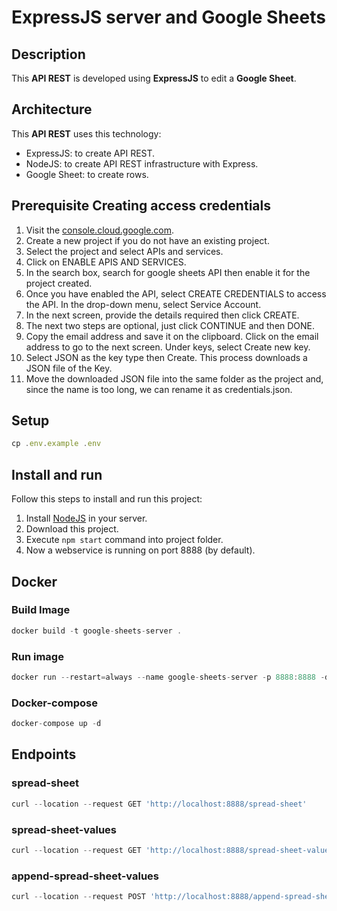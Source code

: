 # ExpressJS server and Google Sheets

## Description

This **API REST** is developed using **ExpressJS** to edit a **Google Sheet**.

## Architecture

This **API REST** uses this technology:
* ExpressJS: to create API REST.
* NodeJS: to create API REST infrastructure with Express.
* Google Sheet: to create rows.

## Prerequisite Creating access credentials

<ol>
<li>Visit the <a href="https://console.cloud.google.com/getting-started?pli=1" rel="nofollow noreferrer">console.cloud.google.com</a>.</li>
<li>Create a new project if you do not have an existing project.</li>
<li>Select the project and select APIs and services.</li>
<li>Click on ENABLE APIS AND SERVICES.</li>
<li>In the search box, search for google sheets API then enable it for
the project created.</li>
<li>Once you have enabled the API, select CREATE CREDENTIALS to access the API. In the drop-down menu, select Service Account.</li>
<li>In the next screen, provide the details required then click CREATE.</li>
<li>The next two steps are optional, just click CONTINUE and then DONE.</li>
<li>Copy the email address and save it on the clipboard. Click on the email address to go to the next screen. Under keys, select Create new key.</li>
<li>Select JSON as the key type then Create. This process downloads a
JSON file of the Key.</li>
<li>Move the downloaded JSON file into the same folder as the project
and, since the name is too long, we can rename it as credentials.json.</li>
</ol>

## Setup
```js
cp .env.example .env
```

## Install and run

Follow this steps to install and run this project:

1. Install [NodeJS](http://nodejs.org/) in your server.
2. Download this project.
3. Execute ``npm start`` command into project folder.
4. Now a webservice is running on port 8888 (by default).



## Docker 
### Build Image
```js
docker build -t google-sheets-server .
```


### Run image
```js
docker run --restart=always --name google-sheets-server -p 8888:8888 -d  google-sheets-server
```


### Docker-compose
```js
docker-compose up -d
```

## Endpoints
### **spread-sheet** 
```js
curl --location --request GET 'http://localhost:8888/spread-sheet'
```

### **spread-sheet-values** 
```js
curl --location --request GET 'http://localhost:8888/spread-sheet-values'
```

### **append-spread-sheet-values** 
```js
curl --location --request POST 'http://localhost:8888/append-spread-sheet-values?A=2022-02-13 05:24:25&B=867553057962847&C=New value 3003:;3004:;'
```
